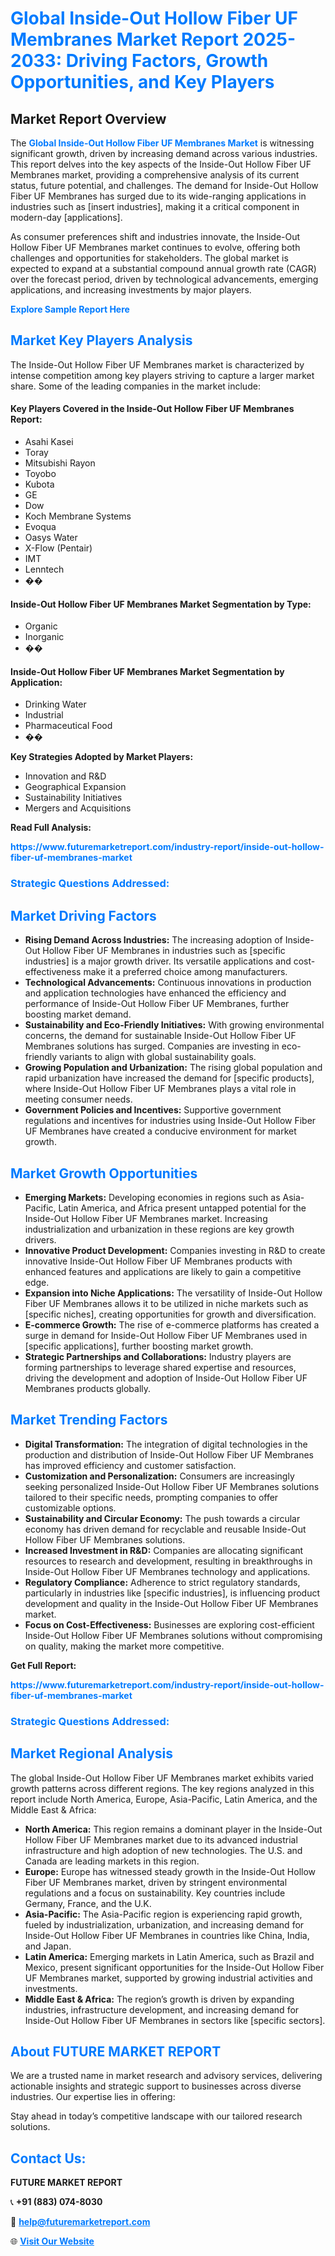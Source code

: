 <h1 style="color: #007BFF;">Global Inside-Out Hollow Fiber UF Membranes Market Report 2025-2033: Driving Factors, Growth Opportunities, and Key Players</h1>

<section id="overview">
<h2>Market Report Overview</h2>
<p>The <a href="https://www.futuremarketreport.com/industry-report/inside-out-hollow-fiber-uf-membranes-market" style="color: #007BFF; text-decoration: none;"><strong>Global Inside-Out Hollow Fiber UF Membranes Market</strong></a> is witnessing significant growth, driven by increasing demand across various industries. This report delves into the key aspects of the Inside-Out Hollow Fiber UF Membranes market, providing a comprehensive analysis of its current status, future potential, and challenges. The demand for Inside-Out Hollow Fiber UF Membranes has surged due to its wide-ranging applications in industries such as [insert industries], making it a critical component in modern-day [applications].</p>
<p>As consumer preferences shift and industries innovate, the Inside-Out Hollow Fiber UF Membranes market continues to evolve, offering both challenges and opportunities for stakeholders. The global market is expected to expand at a substantial compound annual growth rate (CAGR) over the forecast period, driven by technological advancements, emerging applications, and increasing investments by major players.</p>
</section>

<section id="overview">
<p><a href="https://www.futuremarketreport.com/request-sample/reportId=118429" style="color: #007BFF; text-decoration: none;"><strong>Explore Sample Report Here</strong></a></p>
</section>

<section id="key-players">
<h2 style="color: #007BFF;">Market Key Players Analysis</h2>
<p>The Inside-Out Hollow Fiber UF Membranes market is characterized by intense competition among key players striving to capture a larger market share. Some of the leading companies in the market include:</p>
<h4>Key Players Covered in the Inside-Out Hollow Fiber UF Membranes Report:</h4>
<ul><li>Asahi Kasei</li><li>Toray</li><li>Mitsubishi Rayon</li><li>Toyobo</li><li>Kubota</li><li>GE</li><li>Dow</li><li>Koch Membrane Systems</li><li>Evoqua</li><li>Oasys Water</li><li>X-Flow (Pentair)</li><li>IMT</li><li>Lenntech</li><li>��</li></ul>
<h4>Inside-Out Hollow Fiber UF Membranes Market Segmentation by Type:</h4>
<ul><li>Organic</li><li>Inorganic</li><li>��</li></ul>

<h4>Inside-Out Hollow Fiber UF Membranes Market Segmentation by Application:</h4>
<ul><li>Drinking Water</li><li>Industrial</li><li>Pharmaceutical Food</li><li>��</li></ul>
<p><strong>Key Strategies Adopted by Market Players:</strong></p>
<ul>
<li>Innovation and R&D</li>
<li>Geographical Expansion</li>
<li>Sustainability Initiatives</li>
<li>Mergers and Acquisitions</li>
</ul>
</section>

<section>
<p><strong>Read Full Analysis: </strong></p><a href="https://www.futuremarketreport.com/industry-report/inside-out-hollow-fiber-uf-membranes-market" style="color: #007BFF; text-decoration: none;"><strong>https://www.futuremarketreport.com/industry-report/inside-out-hollow-fiber-uf-membranes-market</strong></a>
<h3 style="color: #007BFF;">Strategic Questions Addressed:</h3>
</section>

<section id="driving-factors">
<h2 style="color: #007BFF;">Market Driving Factors</h2>
<ul>
<li><strong>Rising Demand Across Industries:</strong> The increasing adoption of Inside-Out Hollow Fiber UF Membranes in industries such as [specific industries] is a major growth driver. Its versatile applications and cost-effectiveness make it a preferred choice among manufacturers.</li>
<li><strong>Technological Advancements:</strong> Continuous innovations in production and application technologies have enhanced the efficiency and performance of Inside-Out Hollow Fiber UF Membranes, further boosting market demand.</li>
<li><strong>Sustainability and Eco-Friendly Initiatives:</strong> With growing environmental concerns, the demand for sustainable Inside-Out Hollow Fiber UF Membranes solutions has surged. Companies are investing in eco-friendly variants to align with global sustainability goals.</li>
<li><strong>Growing Population and Urbanization:</strong> The rising global population and rapid urbanization have increased the demand for [specific products], where Inside-Out Hollow Fiber UF Membranes plays a vital role in meeting consumer needs.</li>
<li><strong>Government Policies and Incentives:</strong> Supportive government regulations and incentives for industries using Inside-Out Hollow Fiber UF Membranes have created a conducive environment for market growth.</li>
</ul>
</section>

<section id="growth-opportunities">
<h2 style="color: #007BFF;">Market Growth Opportunities</h2>
<ul>
<li><strong>Emerging Markets:</strong> Developing economies in regions such as Asia-Pacific, Latin America, and Africa present untapped potential for the Inside-Out Hollow Fiber UF Membranes market. Increasing industrialization and urbanization in these regions are key growth drivers.</li>
<li><strong>Innovative Product Development:</strong> Companies investing in R&D to create innovative Inside-Out Hollow Fiber UF Membranes products with enhanced features and applications are likely to gain a competitive edge.</li>
<li><strong>Expansion into Niche Applications:</strong> The versatility of Inside-Out Hollow Fiber UF Membranes allows it to be utilized in niche markets such as [specific niches], creating opportunities for growth and diversification.</li>
<li><strong>E-commerce Growth:</strong> The rise of e-commerce platforms has created a surge in demand for Inside-Out Hollow Fiber UF Membranes used in [specific applications], further boosting market growth.</li>
<li><strong>Strategic Partnerships and Collaborations:</strong> Industry players are forming partnerships to leverage shared expertise and resources, driving the development and adoption of Inside-Out Hollow Fiber UF Membranes products globally.</li>
</ul>
</section>

<section id="trending-factors">
<h2 style="color: #007BFF;">Market Trending Factors</h2>
<ul>
<li><strong>Digital Transformation:</strong> The integration of digital technologies in the production and distribution of Inside-Out Hollow Fiber UF Membranes has improved efficiency and customer satisfaction.</li>
<li><strong>Customization and Personalization:</strong> Consumers are increasingly seeking personalized Inside-Out Hollow Fiber UF Membranes solutions tailored to their specific needs, prompting companies to offer customizable options.</li>
<li><strong>Sustainability and Circular Economy:</strong> The push towards a circular economy has driven demand for recyclable and reusable Inside-Out Hollow Fiber UF Membranes solutions.</li>
<li><strong>Increased Investment in R&D:</strong> Companies are allocating significant resources to research and development, resulting in breakthroughs in Inside-Out Hollow Fiber UF Membranes technology and applications.</li>
<li><strong>Regulatory Compliance:</strong> Adherence to strict regulatory standards, particularly in industries like [specific industries], is influencing product development and quality in the Inside-Out Hollow Fiber UF Membranes market.</li>
<li><strong>Focus on Cost-Effectiveness:</strong> Businesses are exploring cost-efficient Inside-Out Hollow Fiber UF Membranes solutions without compromising on quality, making the market more competitive.</li>
</ul>
</section>

<section>
<p><strong>Get Full Report: </strong></p><a href="https://www.futuremarketreport.com/industry-report/inside-out-hollow-fiber-uf-membranes-market" style="color: #007BFF; text-decoration: none;"><strong>https://www.futuremarketreport.com/industry-report/inside-out-hollow-fiber-uf-membranes-market</strong></a>
<h3 style="color: #007BFF;">Strategic Questions Addressed:</h3>
</section>


<section id="regional-analysis">
<h2 style="color: #007BFF;">Market Regional Analysis</h2>
<p>The global Inside-Out Hollow Fiber UF Membranes market exhibits varied growth patterns across different regions. The key regions analyzed in this report include North America, Europe, Asia-Pacific, Latin America, and the Middle East & Africa:</p>
<ul>
<li><strong>North America:</strong> This region remains a dominant player in the Inside-Out Hollow Fiber UF Membranes market due to its advanced industrial infrastructure and high adoption of new technologies. The U.S. and Canada are leading markets in this region.</li>
<li><strong>Europe:</strong> Europe has witnessed steady growth in the Inside-Out Hollow Fiber UF Membranes market, driven by stringent environmental regulations and a focus on sustainability. Key countries include Germany, France, and the U.K.</li>
<li><strong>Asia-Pacific:</strong> The Asia-Pacific region is experiencing rapid growth, fueled by industrialization, urbanization, and increasing demand for Inside-Out Hollow Fiber UF Membranes in countries like China, India, and Japan.</li>
<li><strong>Latin America:</strong> Emerging markets in Latin America, such as Brazil and Mexico, present significant opportunities for the Inside-Out Hollow Fiber UF Membranes market, supported by growing industrial activities and investments.</li>
<li><strong>Middle East & Africa:</strong> The region’s growth is driven by expanding industries, infrastructure development, and increasing demand for Inside-Out Hollow Fiber UF Membranes in sectors like [specific sectors].</li>
</ul>
</section>

<footer>
<h2 style="color: #007BFF;">About FUTURE MARKET REPORT</h2>
<p>We are a trusted name in market research and advisory services, delivering actionable insights and strategic support to businesses across diverse industries. Our expertise lies in offering:</p>

<p>Stay ahead in today’s competitive landscape with our tailored research solutions.</p>

<h2 style="color: #007BFF;">Contact Us:</h2>
<p><strong>FUTURE MARKET REPORT</strong></p>
<p>📞 <strong>+91 (883) 074-8030</strong></p>
<p>📧 <strong><a href="mailto:help@futuremarketreport.com" style="color: #007BFF;">help@futuremarketreport.com</a></strong></p>
<p>🌐 <strong><a href="https://www.futuremarketreport.com/" style="color: #007BFF;">Visit Our Website</a></strong></p>
</footer>